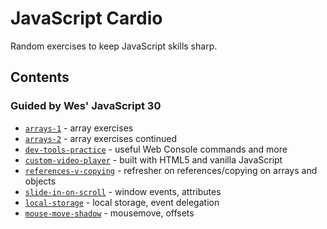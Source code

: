 # JavaScript Cardio
Random exercises to keep JavaScript skills sharp.

## Contents

### Guided by Wes' JavaScript 30
* [`arrays-1`](arrays-1) - array exercises
* [`arrays-2`](arrays-2) - array exercises continued
* [`dev-tools-practice`](dev-tools-practice) - useful Web Console commands and more
* [`custom-video-player`](custom-video-player) - built with HTML5 and vanilla JavaScript
* [`references-v-copying`](references-v-copying) - refresher on references/copying on arrays and objects
* [`slide-in-on-scroll`](slide-in-on-scroll) - window events, attributes
* [`local-storage`](local-storage) - local storage, event delegation
* [`mouse-move-shadow`](mouse-move-shadow) - mousemove, offsets
